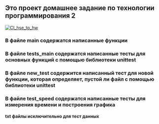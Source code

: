 ## Это проект домашнее задание по технологии программирования 2
[![CI_hse_tp_hw](https://github.com/Nonsensens/hse_tp_hw_2/actions/workflows/main.yml/badge.svg?branch=main&event=push)](https://github.com/Nonsensens/hse_tp_hw_2/actions/workflows/main.yml)
### В файле main содержатся написанные функции
### В файле tests_main содержатся написанные тесты для основных функций с помощью библиотеки unittest
### В файле new_test содержится написанный тест для новой функции, которая определяет, пустой ли файл с помощью библиотеки unittest
### В файле test_speed содержатся написанные тесты для измерения времени и построения графика
#### txt файлы исключительно для тест данных  
